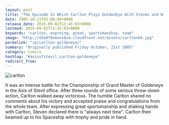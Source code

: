 ```yaml
---
layout: post
title: "The Episode In Which Carlton Plays GoldenEye With Steven and Wins"
date: 2005-10-21T05:00:00+0000
release_date: 2015-09-02T13:45:03+0000
lastmod: 2015-09-02T13:45:03+0000
keywords: "carlton, expreing, great, sportsmanship, team"
image: "http://d3e878vmunx8cm.cloudfront.net/assets/carlton64.jpg"
permalink: "/p/carlton-goldeneye/"
summary: "Originally published Friday October, 21st 2005"
category: comics
hashtag: "#axisofstevil_carlton-goldeneye"
redirect_from:
---
```


![carlton](http://d3e878vmunx8cm.cloudfront.net/assets/carlton64.jpg)

It was an intense battle for the Championship of Grand Master of Goldeneye in the Axis of Stevil office. After three rounds of some serious throw-down action, Carlton walked away victorious. The humble Carlton shared no comments about his victory and accepted praise and congratulations from the whole team. After expressing great sportsmanship and shaking hands with Carlton, Steven declared there is "always next time". Carlton then beamed up to his Spaceship with trophy and pride in hand.
